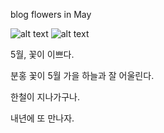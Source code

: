 blog
flowers in May

![alt text](https://s2.postimg.org/5yywwfma1/IMG_1807.jpg "flower1")
![alt text](https://s29.postimg.org/p5dfgduvr/IMG_1804.jpg "flower2")

5월, 꽃이 이쁘다.

분홍 꽃이 5월 가을 하늘과 잘 어울린다.

한철이 지나가구나.

내년에 또 만나자.